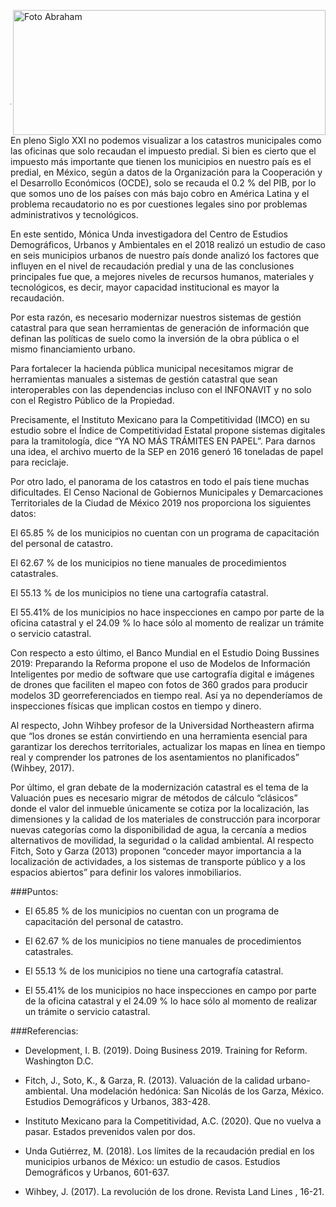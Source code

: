 
<p>
   <a title="ir a Otras Publicaciones" href="http://www.trcimplan.gob.mx/autores/jesus-abraham-salazar-valadez.html"><img class="img-responsive contenido-imagen" src="../imagenes/128/lic-jesus-abraham-salazar-valadez-top2.png" align="right" alt="Foto Abraham" width="500" height="200"></a>
</p>

</br></br></br></br></br></br></br></br>

---

En pleno Siglo XXI no podemos visualizar a los catastros municipales como las oficinas que solo recaudan el impuesto predial. Si bien es cierto que el impuesto más importante que tienen los municipios en nuestro país es el predial, en México, según a datos de la Organización para la Cooperación y el Desarrollo Económicos​ (OCDE), solo se recauda el 0.2 % del PIB, por lo que somos uno de los países con más bajo cobro en América Latina y el problema recaudatorio no es por cuestiones legales sino por problemas administrativos y tecnológicos.

En este sentido, Mónica Unda investigadora del Centro de Estudios Demográficos, Urbanos y Ambientales en el 2018 realizó un estudio de caso en seis municipios urbanos de nuestro país donde analizó los factores que influyen en el nivel de recaudación predial y una de las conclusiones principales fue que, a mejores niveles de recursos humanos, materiales y tecnológicos, es decir, mayor capacidad institucional es mayor la recaudación.

Por esta razón, es necesario modernizar nuestros sistemas de gestión catastral para que sean herramientas de generación de información que definan las políticas de suelo como la inversión de la obra pública o el mismo financiamiento urbano.

Para fortalecer la hacienda pública municipal necesitamos migrar de herramientas manuales a sistemas de gestión catastral que sean interoperables con las dependencias incluso con el INFONAVIT y no solo con el Registro Público de la Propiedad.

Precisamente, el Instituto Mexicano para la Competitividad (IMCO) en su estudio sobre el Índice de Competitividad Estatal propone sistemas digitales para la tramitología, dice “YA NO MÁS TRÁMITES EN PAPEL”. Para darnos una idea, el archivo muerto de la SEP en 2016 generó 16 toneladas de papel para reciclaje.

Por otro lado, el panorama de los catastros en todo el país tiene muchas dificultades. El Censo Nacional de Gobiernos Municipales y Demarcaciones Territoriales de la Ciudad de México 2019 nos proporciona los siguientes datos:

El 65.85 % de los municipios no cuentan con un programa de capacitación del personal de catastro.

El 62.67 % de los municipios no tiene manuales de procedimientos catastrales.

El 55.13 % de los municipios no tiene una cartografía catastral.

El 55.41% de los municipios no hace inspecciones en campo por parte de la oficina catastral y el 24.09 % lo hace sólo al momento de realizar un trámite o servicio catastral.

Con respecto a esto último, el Banco Mundial en el Estudio Doing Bussines 2019: Preparando la Reforma propone el uso de Modelos de Información Inteligentes por medio de software que use cartografía digital e imágenes de drones que faciliten el mapeo con fotos de 360 grados para producir modelos 3D georreferenciados en tiempo real. Así ya no dependeríamos de inspecciones físicas que implican costos en tiempo y dinero.

Al respecto, John Wihbey profesor de la Universidad Northeastern afirma que “los drones se están convirtiendo en una herramienta esencial para garantizar los derechos territoriales, actualizar los mapas en línea en tiempo real y comprender los patrones de los asentamientos no planificados” (Wihbey, 2017).

Por último, el gran debate de la modernización catastral es el tema de la Valuación pues es necesario migrar de métodos de cálculo “clásicos” donde el valor del inmueble únicamente se cotiza por la localización, las dimensiones y la calidad de los materiales de construcción para incorporar nuevas categorías como la disponibilidad de agua, la cercanía a medios alternativos de movilidad, la seguridad o la calidad ambiental. Al respecto Fitch, Soto y Garza (2013) proponen “conceder mayor importancia a la localización de actividades, a los sistemas de transporte público y a los espacios abiertos” para definir los valores inmobiliarios.

###Puntos:

- El 65.85 % de los municipios no cuentan con un programa de capacitación del personal de catastro.

- El 62.67 % de los municipios no tiene manuales de procedimientos catastrales.

- El 55.13 % de los municipios no tiene una cartografía catastral.

- El 55.41% de los municipios no hace inspecciones en campo por parte de la oficina catastral y el 24.09 % lo hace sólo al momento de realizar un trámite o servicio catastral.

###Referencias:
- Development, I. B. (2019). Doing Business 2019. Training for Reform. Washington D.C.

- Fitch, J., Soto, K., & Garza, R. (2013). Valuación de la calidad urbano-ambiental. Una modelación hedónica: San Nicolás de los Garza, México. Estudios Demográficos y Urbanos, 383-428.

- Instituto Mexicano para la Competitividad, A.C. (2020). Que no vuelva a pasar. Estados prevenidos valen por dos.

- Unda Gutiérrez, M. (2018). Los límites de la recaudación predial en los municipios urbanos de México: un estudio de casos. Estudios Demográficos y Urbanos, 601-637.

- Wihbey, J. (2017). La revolución de los drone. Revista Land Lines , 16-21.
